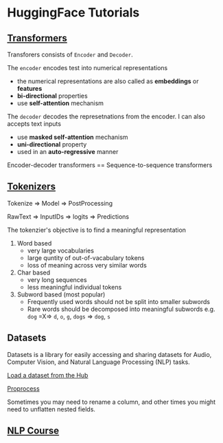 # HuggingFace Tutorials

## [Transformers](https://youtu.be/H39Z_720T5s)

Transforers consists of `Encoder` and `Decoder`.

The `encoder` encodes test into numerical representations

- the numerical representations are also called as **embeddings** or **features**
- **bi-directional** properties
- use **self-attention** mechanism

The `decoder` decodes the represetnations from the encoder. I can also accepts text inputs

- use **masked self-attention** mechanism
- **uni-directional** property
- used in an **auto-regressive** manner

Encoder-decoder transformers == Sequence-to-sequence transformers

## [Tokenizers](https://youtu.be/VFp38yj8h3A?si=GD7nYxwRkGjZyb4I)

Tokenize => Model => PostProcessing

RawText => InputIDs => logits => Predictions

The tokenzier's objective is to find a meaningful representation

1. Word based
    * very large vocabularies
    * large quntity of out-of-vacabulary tokens
    * loss of meaning across very similar words
2. Char based
    * very long sequences
    * less meaningful individual tokens
3. Subword based (most popular)
    * Frequently used words should not be split into smaller subwords
    * Rare words should be decomposed into meaningful subwords
    e.g. `dog` =X=> `d`, `o`, `g`, `dogs` => `dog`, `s`

## Datasets

Datasets is a library for easily accessing and sharing datasets for Audio, Computer Vision, and Natural Language Processing (NLP) tasks.

[Load a dataset from the Hub](https://huggingface.co/docs/datasets/load_hub)

[Proprocess](https://huggingface.co/docs/datasets/use_dataset)

Sometimes you may need to rename a column, and other times you might need to unflatten nested fields.

## [NLP Course](https://huggingface.co/learn/nlp-course/chapter1/1)



